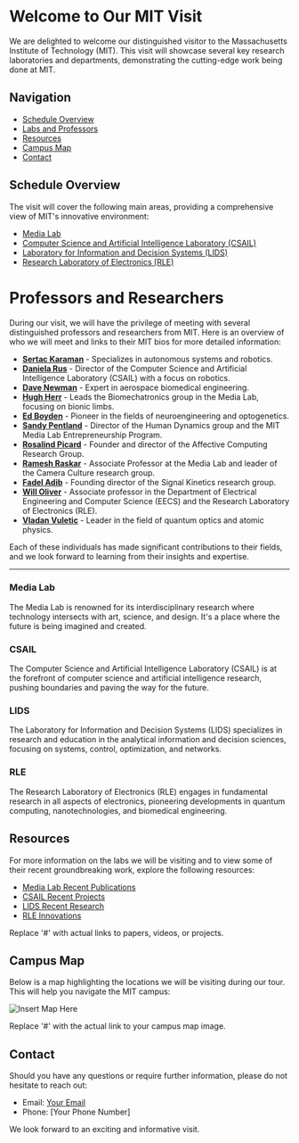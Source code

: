 # Welcome to Our MIT Visit

We are delighted to welcome our distinguished visitor to the Massachusetts Institute of Technology (MIT). This visit will showcase several key research laboratories and departments, demonstrating the cutting-edge work being done at MIT.

## Navigation
- [Schedule Overview](#schedule-overview)
- [Labs and Professors](#labs-and-professors)
- [Resources](#resources)
- [Campus Map](#campus-map)
- [Contact](#contact)

## Schedule Overview
The visit will cover the following main areas, providing a comprehensive view of MIT's innovative environment:

- [Media Lab](#media-lab)
- [Computer Science and Artificial Intelligence Laboratory (CSAIL)](#csail)
- [Laboratory for Information and Decision Systems (LIDS)](#lids)
- [Research Laboratory of Electronics (RLE)](#rle)

# Professors and Researchers

During our visit, we will have the privilege of meeting with several distinguished professors and researchers from MIT. Here is an overview of who we will meet and links to their MIT bios for more detailed information:

- **[Sertac Karaman](https://www.mit.edu/~sertac/)** - Specializes in autonomous systems and robotics.
- **[Daniela Rus](http://danielarus.csail.mit.edu/)** - Director of the Computer Science and Artificial Intelligence Laboratory (CSAIL) with a focus on robotics.
- **[Dave Newman](https://aeroastro.mit.edu/faculty-research/faculty-list/dava-newman)** - Expert in aerospace biomedical engineering.
- **[Hugh Herr](https://www.media.mit.edu/people/hherr/overview/)** - Leads the Biomechatronics group in the Media Lab, focusing on bionic limbs.
- **[Ed Boyden](https://www.media.mit.edu/people/boyden/overview/)** - Pioneer in the fields of neuroengineering and optogenetics.
- **[Sandy Pentland](https://www.media.mit.edu/people/sandy/overview/)** - Director of the Human Dynamics group and the MIT Media Lab Entrepreneurship Program.
- **[Rosalind Picard](https://www.media.mit.edu/people/picard/overview/)** - Founder and director of the Affective Computing Research Group.
- **[Ramesh Raskar](https://www.media.mit.edu/people/raskar/overview/)** - Associate Professor at the Media Lab and leader of the Camera Culture research group.
- **[Fadel Adib](https://www.media.mit.edu/people/fadel/overview/)** - Founding director of the Signal Kinetics research group.
- **[Will Oliver](https://www.rle.mit.edu/people/directory/william-d-oliver/)** - Associate professor in the Department of Electrical Engineering and Computer Science (EECS) and the Research Laboratory of Electronics (RLE).
- **[Vladan Vuletic](https://www.rle.mit.edu/people/directory/vladan-vuletic/)** - Leader in the field of quantum optics and atomic physics.

Each of these individuals has made significant contributions to their fields, and we look forward to learning from their insights and expertise.

---



### Media Lab
The Media Lab is renowned for its interdisciplinary research where technology intersects with art, science, and design. It's a place where the future is being imagined and created.

### CSAIL
The Computer Science and Artificial Intelligence Laboratory (CSAIL) is at the forefront of computer science and artificial intelligence research, pushing boundaries and paving the way for the future.

### LIDS
The Laboratory for Information and Decision Systems (LIDS) specializes in research and education in the analytical information and decision sciences, focusing on systems, control, optimization, and networks.

### RLE
The Research Laboratory of Electronics (RLE) engages in fundamental research in all aspects of electronics, pioneering developments in quantum computing, nanotechnologies, and biomedical engineering.

## Resources
For more information on the labs we will be visiting and to view some of their recent groundbreaking work, explore the following resources:

- [Media Lab Recent Publications](#)
- [CSAIL Recent Projects](#)
- [LIDS Recent Research](#)
- [RLE Innovations](#)

Replace '#' with actual links to papers, videos, or projects.

## Campus Map
Below is a map highlighting the locations we will be visiting during our tour. This will help you navigate the MIT campus:

![Insert Map Here](#)

Replace '#' with the actual link to your campus map image.

## Contact
Should you have any questions or require further information, please do not hesitate to reach out:

- Email: [Your Email](mailto:your.email@example.com)
- Phone: [Your Phone Number]

We look forward to an exciting and informative visit.
